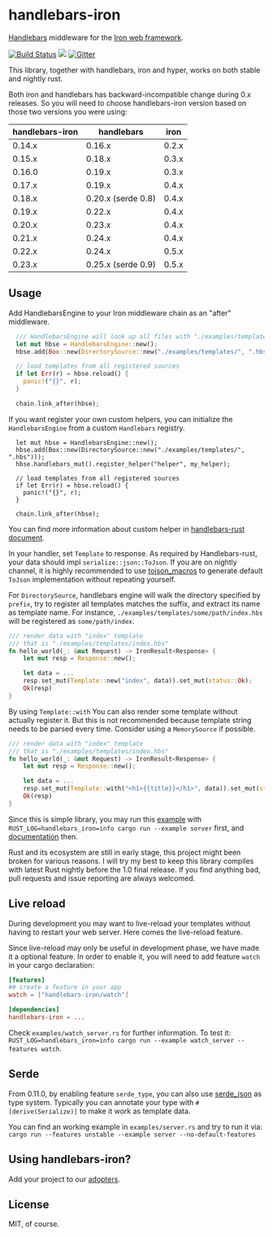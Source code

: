 handlebars-iron
===============

[Handlebars](https://github.com/sunng87/handlebars-rust) middleware
for the [Iron web framework](http://ironframework.io).

[![Build
Status](https://travis-ci.org/sunng87/handlebars-iron.svg?branch=master)](https://travis-ci.org/sunng87/handlebars-iron)
[![](http://meritbadge.herokuapp.com/handlebars-iron)](https://crates.io/crates/handlebars-iron)
[![Gitter](https://img.shields.io/gitter/room/sunng87/handlebars-rust.svg?maxAge=2592000)](https://gitter.im/sunng87/handlebars-rust)

This library, together with handlebars, iron and hyper, works on
both stable and nightly rust.

Both iron and handlebars has backward-incompatible change during 0.x
releases. So you will need to choose handlebars-iron version based on
those two versions you were using:

handlebars-iron | handlebars | iron
--------------- | ---------- | ---
0.14.x | 0.16.x | 0.2.x
0.15.x | 0.18.x | 0.3.x
0.16.0 | 0.19.x | 0.3.x
0.17.x | 0.19.x | 0.4.x
0.18.x | 0.20.x (serde 0.8) | 0.4.x
0.19.x | 0.22.x | 0.4.x
0.20.x | 0.23.x | 0.4.x
0.21.x | 0.24.x | 0.4.x
0.22.x | 0.24.x | 0.5.x
0.23.x | 0.25.x (serde 0.9) | 0.5.x

## Usage

Add HandlebarsEngine to your Iron middleware chain as an "after"
middleware.

```rust
  /// HandlebarsEngine will look up all files with "./examples/templates/**/*.hbs"
  let mut hbse = HandlebarsEngine::new();
  hbse.add(Box::new(DirectorySource::new("./examples/templates/", ".hbs")));

  // load templates from all registered sources
  if let Err(r) = hbse.reload() {
    panic!("{}", r);
  }

  chain.link_after(hbse);
```

If you want register your own custom helpers, you can initialize the
`HandlebarsEngine` from a custom `Handlebars` registry.

```
  let mut hbse = HandlebarsEngine::new();
  hbse.add(Box::new(DirectorySource::new("./examples/templates/", ".hbs")));
  hbse.handlebars_mut().register_helper("helper", my_helper);

  // load templates from all registered sources
  if let Err(r) = hbse.reload() {
    panic!("{}", r);
  }

  chain.link_after(hbse);
```

You can find more information about custom helper in [handlebars-rust
document](https://github.com/sunng87/handlebars-rust#extensible-helper-system).

In your handler, set `Template` to response. As required by
Handlebars-rust, your data should impl `serialize::json::ToJson`. If
you are on nightly channel, it is highly recommended to use
[tojson_macros](https://github.com/sunng87/tojson_macros) to generate
default `ToJson` implementation without repeating yourself.

For `DirectorySource`, handlebars engine will walk the directory
specified by `prefix`, try to register all templates matches the
suffix, and extract its name as template name. For instance,
`./examples/templates/some/path/index.hbs` will be registered as
`some/path/index`.

```rust
/// render data with "index" template
/// that is "./examples/templates/index.hbs"
fn hello_world(_: &mut Request) -> IronResult<Response> {
    let mut resp = Response::new();

    let data = ...
    resp.set_mut(Template::new("index", data)).set_mut(status::Ok);
    Ok(resp)
}
```

By using `Template::with` You can also render some template without
actually register it. But this is not recommended because template
string needs to be parsed every time. Consider using a `MemorySource`
if possible.

```rust
/// render data with "index" template
/// that is "./examples/templates/index.hbs"
fn hello_world(_: &mut Request) -> IronResult<Response> {
    let mut resp = Response::new();

    let data = ...
    resp.set_mut(Template::with("<h1>{{title}}</h1>", data)).set_mut(status::Ok);
    Ok(resp)
}
```

Since this is simple library, you may run this
[example](https://github.com/sunng87/handlebars-iron/blob/master/examples/server.rs)
with `RUST_LOG=handlebars_iron=info cargo run --example server`
first, and
[documentation](https://sunng87.github.io/handlebars-iron/handlebars_iron/)
then.

Rust and its ecosystem are still in early stage, this
project might been broken for various reasons. I will try my best to
keep this library compiles with latest Rust nightly before the 1.0
final release. If you find anything bad, pull requests and issue reporting
are always welcomed.

## Live reload

During development you may want to live-reload your templates without
having to restart your web server. Here comes the live-reload
feature.

Since live-reload may only be useful in development phase, we have
made it a optional feature. In order to enable it, you will need to
add feature `watch` in your cargo declaration:

```toml
[features]
## create a feature in your app
watch = ["handlebars-iron/watch"]

[dependencies]
handlebars-iron = ...
```

Check `examples/watch_server.rs` for further information. To test it:
`RUST_LOG=handlebars_iron=info cargo run --example watch_server
--features watch`.

## Serde

From 0.11.0, by enabling feature `serde_type`, you can also use
[serde_json](https://github.com/serde-rs/json) as type
system. Typically you can annotate your type with
`#[derive(Serialize)]` to make it work as template data.

You can find an working example in `examples/server.rs` and try to run
it via: `cargo run --features unstable --example server
--no-default-features`

## Using handlebars-iron?

Add your project to our
[adopters](https://github.com/sunng87/handlebars-rust/wiki/adopters).

## License

MIT, of course.
